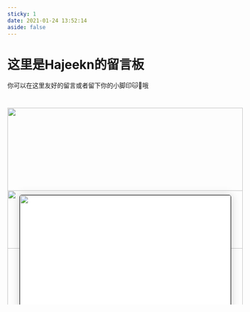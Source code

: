 ```yaml
---
sticky: 1
date: 2021-01-24 13:52:14
aside: false
---
```


# 这里是Hajeekn的留言板

你可以在这里友好的留言或者留下你的小脚印🐱👣哦

<style>/* 滚动条隐藏 */
::-webkit-scrollbar {
  display: none;
}
/* 禁用图片点击,butterfly渲染后会给图片套上fancybox，点开后会造成信笺偏移*/
.formmain{
   pointer-events: none !important;
}
/* top-img隐藏 */
#page-header {
  background: transparent !important;
}
/* 宽度小于530px隐藏信封 */
@media screen and (max-width: 530px) {
  #computer {
    display: none !important;
  }
}

@media screen and (min-width: 530px) {
  #mobile {
    display: none !important;
  }
}

#article-container img {
  margin: 0 auto 0rem;
}

#form-wrap {
  overflow: hidden;
  height: 447px;
  position: relative;
  top: 0px;
  transition: all 1s ease-in-out .3s;
  z-index: 0;
}
/* 调整信封划出高度，换信笺内容以后可在此设置height */
#form-wrap:hover {
  height: 1050px;
  top: -200px;
}

#beforeimg {
  position: absolute;
  bottom: 126px;
  left: 0px;
  background-repeat: no-repeat;
  width: 530px;
  height: 317px;
  z-index: -100;
  pointer-events: none;
}

#afterimg {
  position: absolute;
  bottom: -2px;
  left: 0;
  background-repeat: no-repeat;
  width: 530px;
  height: 259px;
  z-index: 100;
  pointer-events: none;
}

#envelope {
  position: relative;
  overflow: visible;
  width: 500px;
  margin: 0px auto;
  transition: all 1s ease-in-out .3s;
  padding-top: 200px;
}

#maincontent {
  width: 530px;
  margin: 20px auto 0;
}

.headerimg {
  width: 100%;
  overflow: hidden;
  pointer-events: none;
}

.formmain {
  background: white;
  width: 95%;
  max-width: 800px;
  margin: auto auto;
  border-radius: 5px;
  border: 1px solid;
  overflow: hidden;
  -webkit-box-shadow: 0px 0px 20px 0px rgba(0, 0, 0, 0.12);
  box-shadow: 0px 0px 20px 0px rgba(0, 0, 0, 0.18);
}

.title3 {
  text-decoration: none;
  color: rgb(246, 214, 175);
}

.comments {
  border-bottom: #ddd 1px solid;
  border-left: #ddd 1px solid;
  padding-bottom: 20px;
  background-color: #eee;
  margin: 15px 0px;
  padding-left: 20px;
  padding-right: 20px;
  border-top: #ddd 1px solid;
  border-right: #ddd 1px solid;
  padding-top: 20px;
  font-family: "Arial", "Microsoft YaHei", "黑体", "宋体", sans-serif;
}

.bottomcontent {
  text-align: center;
  margin-top: 40px;
}

.bottomimg {
  width: 100%;
  margin: 5px auto 5px auto;
  display: block;
  pointer-events: none;
}

.bottomhr {
  font-size: 12px;
  text-align: center;
  color: #999;
}
/* 夜间模式 */
[data-theme='dark']
  .formmain {
    background: rgb(50, 50, 50);
  }
[data-theme='dark']
  .comments {
    background: rgba(90, 90, 90, 0.8)
  }</style>

  <div id="computer">
    <div id="maincontent"><br>
      <div id="form-wrap"><img src="https://cdn.jsdelivr.net/gh/Akilarlxh/Valine-Admin@v1.0/source/img/before.png" id="beforeimg">
        <div id="envelope">
          <form>
            <div class="formmain">
              <img class="headerimg" src="https://ae01.alicdn.com/kf/U5bb04af32be544c4b41206d9a42fcacfd.jpg"/>
              <div style="padding: 5px 20px;">
                <center>
                  <h3 calss="title3">来自Hajeekn的留言:</h3>
                </center>
                <center class="comments">
                  有什么想问的？<br>
                  有什么想说的？<br>
                  有什么想吐槽的？<br>
                </center>
                <div class="bottomcontent">
                <img class="bottomimg" src="https://ae01.alicdn.com/kf/U0968ee80fd5c4f05a02bdda9709b041eE.png"/>
                </div>
                <p class="bottomhr">小小书记人偶竭诚为您服务！</p>
              </div>
            </div>
          </form>
        </div><img id="afterimg" src="https://cdn.jsdelivr.net/gh/Akilarlxh/Valine-Admin@v1.0/source/img/after.png">
      </div>
    </div>
  </div>
  <div id="mobile">
    <form>
      <div class="formmain"><img class="headerimg" src="https://ae01.alicdn.com/kf/U5bb04af32be544c4b41206d9a42fcacfd.jpg" />
        <div style="padding: 5px 20px;">
          <center>
            <h3 class="title3">来自Hajeekn的留言:</h3>
          </center>
          <center class="comments">
            有什么想问的？<br>
            有什么想说的？<br>
            有什么想吐槽的？<br>
          </center>
          <div class="bottomcontent"><img src="https://ae01.alicdn.com/kf/U0968ee80fd5c4f05a02bdda9709b041eE.png" class="bottomhr"></div>
          <p class="bottomhr"">小小书记人偶竭诚为您服务！</p>
        </div>
      </div>
    </form>
  </div>

